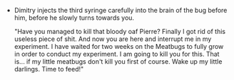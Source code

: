 - Dimitry injects the third syringe carefully into the brain of the bug before him, before he slowly turns towards you.
  
  "Have you managed to kill that bloody oaf Pierre? Finally I got rid of this useless piece of shit. And now you are here and interrupt me in my experiment. I have waited for two weeks on the Meatbugs to fully grow in order to conduct my experiment. I am going to kill you for this. That is... if my little meatbugs don't kill you first of course. Wake up my little darlings. Time to feed!"